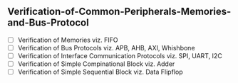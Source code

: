 ## Verification-of-Common-Peripherals-Memories-and-Bus-Protocol
* [ ]  Verification of Memories viz. FIFO
* [ ] Verification of Bus Protocols viz. APB, AHB, AXI, Whishbone 
* [ ] Verification of Interface Communication Protocols viz. SPI, UART, I2C 
* [ ] Verification of Simple Compinational Block viz. Adder 
* [ ] Verification of Simple Sequential Block viz. Data Flipflop
